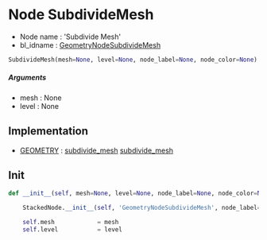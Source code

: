 # Node SubdivideMesh

- Node name : 'Subdivide Mesh'
- bl_idname : [GeometryNodeSubdivideMesh](https://docs.blender.org/api/current/bpy.types.GeometryNodeSubdivideMesh.html)


``` python
SubdivideMesh(mesh=None, level=None, node_label=None, node_color=None)
```
##### Arguments

- mesh : None
- level : None

## Implementation

- [GEOMETRY](/docs/GeoNodes/GEOMETRY.md) : [subdivide_mesh](/docs/GeoNodes/socket_GEOMETRY.md#subdivide_mesh) [subdivide_mesh](/docs/GeoNodes/socket_GEOMETRY.md#subdivide_mesh)

## Init

``` python
def __init__(self, mesh=None, level=None, node_label=None, node_color=None):

    StackedNode.__init__(self, 'GeometryNodeSubdivideMesh', node_label=node_label, node_color=node_color)

    self.mesh            = mesh
    self.level           = level
```

